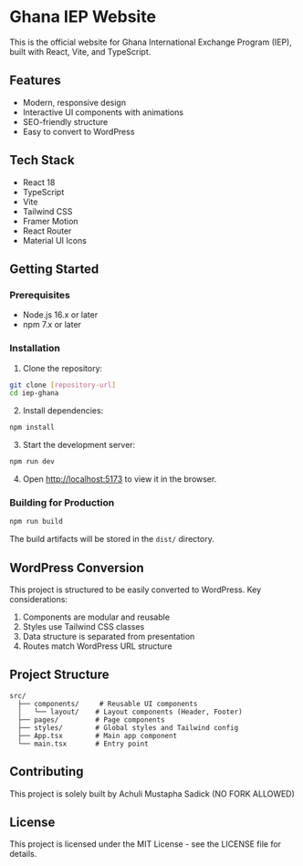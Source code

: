 # Ghana IEP Website

This is the official website for Ghana International Exchange Program (IEP), built with React, Vite, and TypeScript.

## Features

- Modern, responsive design
- Interactive UI components with animations
- SEO-friendly structure
- Easy to convert to WordPress

## Tech Stack

- React 18
- TypeScript
- Vite
- Tailwind CSS
- Framer Motion
- React Router
- Material UI Icons

## Getting Started

### Prerequisites

- Node.js 16.x or later
- npm 7.x or later

### Installation

1. Clone the repository:
```bash
git clone [repository-url]
cd iep-ghana
```

2. Install dependencies:
```bash
npm install
```

3. Start the development server:
```bash
npm run dev
```

4. Open [http://localhost:5173](http://localhost:5173) to view it in the browser.

### Building for Production

```bash
npm run build
```

The build artifacts will be stored in the `dist/` directory.

## WordPress Conversion

This project is structured to be easily converted to WordPress. Key considerations:

1. Components are modular and reusable
2. Styles use Tailwind CSS classes
3. Data structure is separated from presentation
4. Routes match WordPress URL structure

## Project Structure

```
src/
  ├── components/     # Reusable UI components
  │   └── layout/    # Layout components (Header, Footer)
  ├── pages/         # Page components
  ├── styles/        # Global styles and Tailwind config
  ├── App.tsx        # Main app component
  └── main.tsx       # Entry point
```

## Contributing

This project is solely built by Achuli Mustapha Sadick (NO FORK ALLOWED)

## License

This project is licensed under the MIT License - see the LICENSE file for details. 
